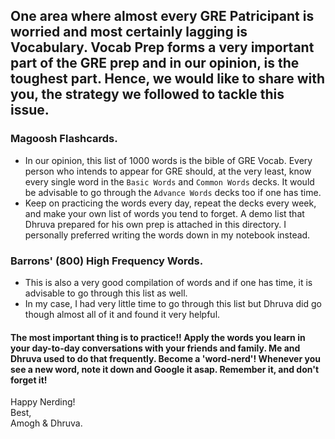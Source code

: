 ## One area where almost every GRE Patricipant is worried and most certainly lagging is Vocabulary. Vocab Prep forms a very important part of the GRE prep and in our opinion, is the toughest part. Hence, we would like to share with you, the strategy we followed to tackle this issue.

### Magoosh Flashcards.
- In our opinion, this list of 1000 words is the bible of GRE Vocab. Every person who intends to appear for GRE should, at the very least, know every single word in the `Basic Words` and `Common Words` decks. It would be advisable to go through the `Advance Words` decks too if one has time.
- Keep on practicing the words every day, repeat the decks every week, and make your own list of words you tend to forget. A demo list that Dhruva prepared for his own prep is attached in this directory. I personally preferred writing the words down in my notebook instead.

### Barrons' (800) High Frequency Words.
- This is also a very good compilation of words and if one has time, it is advisable to go through this list as well. 
- In my case, I had very little time to go through this list but Dhruva did go though almost all of it and found it very helpful.

#### The most important thing is to practice!! Apply the words you learn in your day-to-day conversations with your friends and family. Me and Dhruva used to do that frequently. Become a 'word-nerd'! Whenever you see a new word, note it down and Google it asap. Remember it, and don't forget it!

Happy Nerding!<br/>
Best,<br/>
Amogh & Dhruva.
